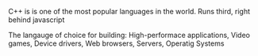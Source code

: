 C++ is is one of the most popular languages in the world. 
Runs third, right behind javascript

The langauge of choice for building: 
High-performace applications, Video games, Device drivers, Web browsers, Servers, Operatig Systems